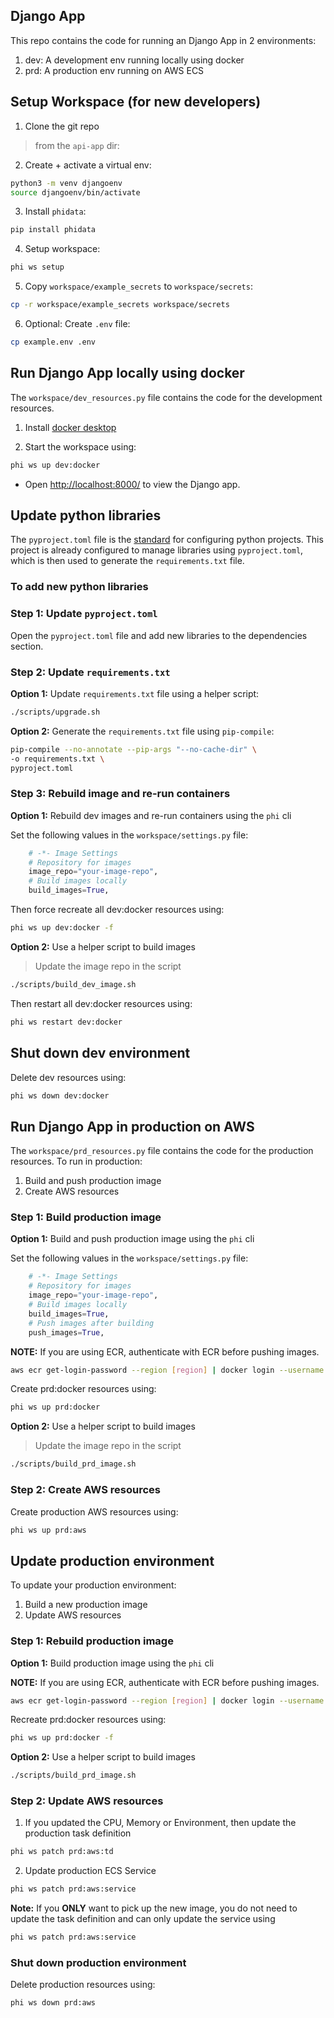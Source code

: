 ## Django App

This repo contains the code for running an Django App in 2 environments:

1. dev: A development env running locally using docker
2. prd: A production env running on AWS ECS

## Setup Workspace (for new developers)

1. Clone the git repo

> from the `api-app` dir:

2. Create + activate a virtual env:

```sh
python3 -m venv djangoenv
source djangoenv/bin/activate
```

3. Install `phidata`:

```sh
pip install phidata
```

4. Setup workspace:

```sh
phi ws setup
```

5. Copy `workspace/example_secrets` to `workspace/secrets`:

```sh
cp -r workspace/example_secrets workspace/secrets
```

6. Optional: Create `.env` file:

```sh
cp example.env .env
```

## Run Django App locally using docker

The `workspace/dev_resources.py` file contains the code for the development resources.

1. Install [docker desktop](https://www.docker.com/products/docker-desktop)

2. Start the workspace using:

```sh
phi ws up dev:docker
```

- Open [http://localhost:8000/](http://localhost:8000/) to view the Django app.

## Update python libraries

The `pyproject.toml` file is the [standard](https://peps.python.org/pep-0621/) for configuring python projects. This project is already configured to manage libraries using `pyproject.toml`, which is then used to generate the `requirements.txt` file.

### To add new python libraries

### Step 1: Update `pyproject.toml`

Open the `pyproject.toml` file and add new libraries to the dependencies section.

### Step 2: Update `requirements.txt`

**Option 1:** Update `requirements.txt` file using a helper script:

```sh
./scripts/upgrade.sh
```

**Option 2:** Generate the `requirements.txt` file using `pip-compile`:

```sh
pip-compile --no-annotate --pip-args "--no-cache-dir" \
-o requirements.txt \
pyproject.toml
```

### Step 3: Rebuild image and re-run containers

**Option 1:** Rebuild dev images and re-run containers using the `phi` cli

Set the following values in the `workspace/settings.py` file:

```python
    # -*- Image Settings
    # Repository for images
    image_repo="your-image-repo",
    # Build images locally
    build_images=True,
```

Then force recreate all dev:docker resources using:

```sh
phi ws up dev:docker -f
```

**Option 2:** Use a helper script to build images

> Update the image repo in the script

```sh
./scripts/build_dev_image.sh
```

Then restart all dev:docker resources using:

```sh
phi ws restart dev:docker
```

## Shut down dev environment

Delete dev resources using:

```sh
phi ws down dev:docker
```

## Run Django App in production on AWS

The `workspace/prd_resources.py` file contains the code for the production resources. To run in production:

1. Build and push production image
2. Create AWS resources

### Step 1: Build production image

**Option 1:** Build and push production image using the `phi` cli

Set the following values in the `workspace/settings.py` file:

```python
    # -*- Image Settings
    # Repository for images
    image_repo="your-image-repo",
    # Build images locally
    build_images=True,
    # Push images after building
    push_images=True,
```

**NOTE:** If you are using ECR, authenticate with ECR before pushing images.

```sh
aws ecr get-login-password --region [region] | docker login --username AWS --password-stdin [account].dkr.ecr.[region].amazonaws.com
```

Create prd:docker resources using:

```sh
phi ws up prd:docker
```

**Option 2:** Use a helper script to build images

> Update the image repo in the script

```sh
./scripts/build_prd_image.sh
```

### Step 2: Create AWS resources

Create production AWS resources using:

```sh
phi ws up prd:aws
```

## Update production environment

To update your production environment:

1. Build a new production image
2. Update AWS resources

### Step 1: Rebuild production image

**Option 1:** Build production image using the `phi` cli

**NOTE:** If you are using ECR, authenticate with ECR before pushing images.

```sh
aws ecr get-login-password --region [region] | docker login --username AWS --password-stdin [account].dkr.ecr.[region].amazonaws.com
```

Recreate prd:docker resources using:

```sh
phi ws up prd:docker -f
```

**Option 2:** Use a helper script to build images

```sh
./scripts/build_prd_image.sh
```

### Step 2: Update AWS resources

1. If you updated the CPU, Memory or Environment, then update the production task definition

```sh
phi ws patch prd:aws:td
```

2. Update production ECS Service

```sh
phi ws patch prd:aws:service
```

**Note:** If you **ONLY** want to pick up the new image, you do not need to update the task definition and can only update the service using

```sh
phi ws patch prd:aws:service
```

### Shut down production environment

Delete production resources using:

```sh
phi ws down prd:aws
```
